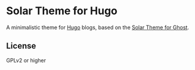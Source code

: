 Solar Theme for Hugo
====================

A minimalistic theme for [Hugo](https://gohugo.io/) blogs, based on the [Solar Theme for Ghost](https://github.com/mattvh/solar-theme-ghost).

License
-------

GPLv2 or higher